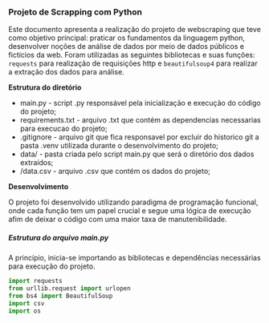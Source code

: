 ### Projeto de Scrapping com Python

Este documento apresenta a realização do projeto de webscraping que teve como objetivo principal: praticar os fundamentos da linguagem python, desenvolver noções de análise de dados por meio de dados públicos e fictícios da web. Foram utilizadas as seguintes bibliotecas e suas funções: ``requests`` para realização de requisições http e ``beautifulsoup4`` para realizar a extração dos dados para análise.

**Estrutura do diretório**

- main.py - script .py responsável pela inicialização e execução do código do projeto; 
- requirements.txt - arquivo .txt que contém as dependencias necessarias para execucao do projeto; 
- .gitignore - arquivo git que fica responsavel por excluir do historico git a pasta .venv utilizada durante o desenvolvimento do projeto; 
- data/ - pasta criada pelo script main.py que será o diretório dos dados extraídos; 
- /data.csv - arquivo .csv que contém os dados do projeto;

**Desenvolvimento**

O projeto foi desenvolvido utilizando paradigma de programação funcional, onde cada função tem um papel crucial e segue uma lógica de execução afim de deixar o código com uma maior taxa de manutenibilidade.

##### Estrutura do arquivo main.py

A princípio, inicia-se importando as bibliotecas e dependências necessárias para execução do projeto.

```python
import requests
from urllib.request import urlopen
from bs4 import BeautifulSoup
import csv
import os
```




